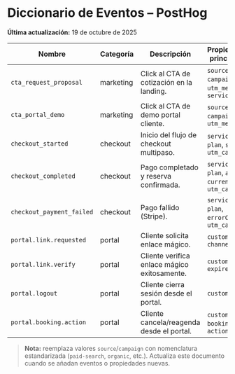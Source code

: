 # Diccionario de Eventos – PostHog

**Última actualización:** 19 de octubre de 2025

| Nombre                    | Categoría | Descripción                                  | Propiedades principales                                   |
| ------------------------- | --------- | -------------------------------------------- | --------------------------------------------------------- |
| `cta_request_proposal`    | marketing | Click al CTA de cotización en la landing.    | `source`, `campaign`, `utm_medium`, `serviceId`           |
| `cta_portal_demo`         | marketing | Click al CTA de demo portal cliente.         | `source`, `campaign`, `utm_medium`                        |
| `checkout_started`        | checkout  | Inicio del flujo de checkout multipaso.      | `serviceId`, `plan`, `source`, `utm_campaign`             |
| `checkout_completed`      | checkout  | Pago completado y reserva confirmada.        | `serviceId`, `plan`, `amount`, `currency`, `utm_campaign` |
| `checkout_payment_failed` | checkout  | Pago fallido (Stripe).                       | `serviceId`, `plan`, `errorCode`, `utm_campaign`          |
| `portal.link.requested`   | portal    | Cliente solicita enlace mágico.              | `customerId`, `channel`                                   |
| `portal.link.verify`      | portal    | Cliente verifica enlace mágico exitosamente. | `customerId`, `expiresAt`                                 |
| `portal.logout`           | portal    | Cliente cierra sesión desde el portal.       | `customerId`                                              |
| `portal.booking.action`   | portal    | Cliente cancela/reagenda desde el portal.    | `customerId`, `bookingId`, `action`                       |

> **Nota:** reemplaza valores `source`/`campaign` con nomenclatura estandarizada (`paid-search`, `organic`, etc.). Actualiza este documento cuando se añadan eventos o propiedades nuevas.
